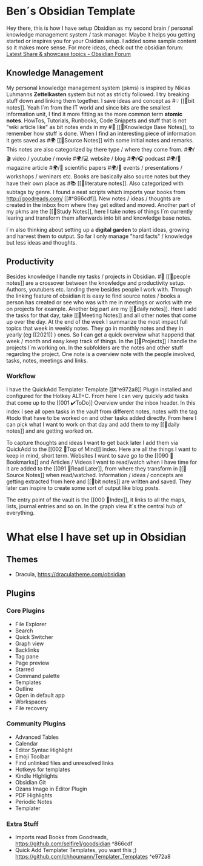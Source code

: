 # Ben´s Obsidian Template
Hey there, this is how I have setup Obsidian as my second brain / personal knowledge management system / task manager.
Maybe it helps you getting started or inspires you for your Osidian setup. I added some sample content so it makes more sense.
For more ideas, check out the obsidian forum:  [Latest Share & showcase topics - Obsidian Forum](https://forum.obsidian.md/c/share-showcase/9)

## Knowledge Management
My personal knowledge management system (pkms) is inspired by Niklas Luhmanns **Zettelkasten** system but not as strictly followed. I try breaking stuff down and linking them together.
I save ideas and concept as #💡  [[📃bit notes]]. Yeah I´m from the IT world and since bits are the smallest information unit, I find it more fitting as the more common term **atomic notes**.
HowTos, Tutorials, Runbooks, Code Snippets and stuff that is not "wiki article like" as bit notes ends in my #🧰  [[📃Knowledge Base Notes]], to remember how stuff is done. 
When I find an interesting piece of information it gets saved as  #🌍 [[📃Source Notes]] with some initial notes and remarks. This notes are also categorized by there type / where they come from.
#🌍/🎬 video / youtube / movie 
#🌍/💻 website / blog
#🌍/🎧 podcast
#🌍/📖 magazine article
#🌍/📃 scientific papers 
#🌍/📅 events / presentations / workshops / weninars etc.
Books are basically also source notes but they have their own place as #📚 [[📃literature notes]]. Also categorized with subtags by genre.
I found a neat scripts which imports your books from http://goodreads.com/ [[#^866cdf]].
New notes / ideas / thoughts are created in the inbox from where they get edited and moved.
Another part of my pkms are the [[📓Study Notes]], here I take notes of things I´m currently learing and transform them afterwards into bit and knowledge base notes.

I´m also thinking about setting up a **digital garden** to plant ideas, growing and harvest them to output. So far I only manage "hard facts" / knowledge but less ideas and thoughts.

## Productivity
Besides knowledge I handle my tasks / projects in Obsidian.
#🧑 [[📃people notes]]  are a crossover between the knowledge and productivity setup. Authors, youtubers etc. landing there besides people I work with. Through the linking feature of obsidian it is easy to find source notes / books a person has created or see who was with me in meetings or works with me on projects for example.
Another big part are my [[📃daily notes]]. Here I add the tasks for that day, take [[📃Meeting Notes]] and all other notes that come up over the day. At the end of the week I summarize the most impact full topics that week in weekly notes. They go in monthly notes and they in yearly (eg [[2021]] ) ones. So I can get a quick overview what happend that week / month and easy keep track of things.
In the [[🤹Projects]] I handle the projects I´m working on. In the subfolders are the notes and other stuff regarding the project. One note is a overview note with the people involved, tasks, notes, meetings and links. 

### Workflow
I have the QuickAdd Templater Template [[#^e972a8]] Plugin installed and configured for the Hotkey ALT+C.
From here I can very quickly add tasks that come up to the [[001 ✔️ToDo]] Overview under the inbox header.  In this index I see all open tasks in the vault from different notes, notes with the tag #todo that have to be worked on and other tasks added directly. 
From here I can pick what I want to work on that day and add them to my [[📃daily notes]] and are getting worked on.

To capture thoughts and ideas I want to get back later I add them via QuickAdd to the [[002 💭Top of Mind]] index. Here are all the things I want to keep in mind, short term.
Websites I want to save go to the [[090 🔖Bookmarks]] and Articles / Videos I want to read/watch when I have time for it are added to the [[091 🔖Read Later]], from where they transform in [[📃Source Notes]] when read/watched.
Information / ideas / concepts are getting extracted from here and [[📃bit notes]] are written and saved. They later can inspire to create some sort of output like blog posts.

The entry point of the vault is the [[000 📇Index]], it links to all the maps, lists, journal entries and so on. In the graph view it´s the central hub of everything.


# What else I have set up in Obsidian
## Themes
- Dracula, https://draculatheme.com/obsidian

## Plugins
### Core Plugins
- File Explorer
- Search
- Quick Switcher
- Graph view
- Backlinks
- Tag pane
- Page preview
- Starred
- Command palette
- Templates
- Outline
- Open in default app
- Workspaces
- File recovery

### Community Plugins
- Advanced Tables
- Calendar
- Editor Syntac Highlight
- Emoji Toolbar
- Find unlinked files and unresolved links
- Hotkeys for templates
- Kindle HIghlights
- Obsidian Git
- Ozans Image in Editor Plugin
- PDF Highlights
- Periodic Notes
- Templater

### Extra Stuff
 - Imports read Books from Goodreads, https://github.com/selfire1/goodsidian  ^866cdf
- Quick Add Templater Templates, you want this ;) https://github.com/chhoumann/Templater_Templates ^e972a8